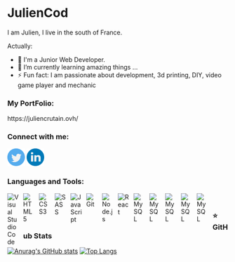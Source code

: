 # JulienCod
I am Julien, I live in the south of France.

Actually:

- 🔭 I'm a Junior Web Developer.
- 🌱 I’m currently learning amazing things ...
- ⚡ Fun fact: I am passionate about development, 3d printing, DIY, video game player and mechanic
<!-- - 📫 How to reach me: email -->


### My PortFolio:

<p align="left">
https://juliencrutain.ovh/
</p>

### Connect with me:

<p align="left">
<a href="https://twitter.com/blackdragons34"><img src="./images/twitter.svg" width="40px" alt="logo twitter"></a>
<a href="https://www.linkedin.com/in/julien-crutain/"><img src="./images/linkedin.svg" width="40px" alt="logo twitter"></a>
</p>  

### Languages and Tools:

<img align="left" alt="Visual Studio Code" width="26px" src="https://cdn.jsdelivr.net/gh/devicons/devicon/icons/vscode/vscode-original.svg" style="padding-right:10px;" />
<img align="left" alt="HTML5" width="26px" src="https://cdn.jsdelivr.net/gh/devicons/devicon/icons/html5/html5-original.svg" style="padding-right:10px;" />
<img align="left" alt="CSS3" width="26px" src="https://cdn.jsdelivr.net/gh/devicons/devicon/icons/css3/css3-original.svg" style="padding-right:10px;" />
<img align="left" alt="SASS" width="26px" src="https://cdn.jsdelivr.net/gh/devicons/devicon/icons/sass/sass-original.svg" style="padding-right:10px;" />
<img align="left" alt="JavaScript" width="26px" src="https://cdn.jsdelivr.net/gh/devicons/devicon/icons/javascript/javascript-original.svg" style="padding-right:10px;" />
<img align="left" alt="Git" width="26px" src="https://cdn.jsdelivr.net/gh/devicons/devicon/icons/git/git-original.svg" style="padding-right:10px;" />
<img align="left" alt="Node.js" width="26px" src="https://cdn.jsdelivr.net/gh/devicons/devicon/icons/nodejs/nodejs-original.svg" style="padding-right:10px;" />
<img align="left" alt="React" width="26px" src="https://cdn.jsdelivr.net/gh/devicons/devicon/icons/react/react-original.svg" style="padding-right:10px;" />
<img align="left" alt="MySQL" width="26px" src="https://cdn.jsdelivr.net/gh/devicons/devicon/icons/mysql/mysql-original.svg" style="padding-right:10px;" />
<img align="left" alt="MySQL" width="26px" src="https://cdn.jsdelivr.net/gh/devicons/devicon/icons/sequelize/sequelize-original.svg" style="padding-right:10px;" />
<!--</br>-->

<!--### languages and tools I want to learn:-->


<img align="left" alt="MySQL" width="26px" src="https://cdn.jsdelivr.net/gh/devicons/devicon/icons/symfony/symfony-original.svg" style="padding-right:10px;" />
<img align="left" alt="MySQL" width="26px" src="https://cdn.jsdelivr.net/gh/devicons/devicon/icons/doctrine/doctrine-original-wordmark.svg" style="padding-right:10px;" />
<img align="left" alt="MySQL" width="26px" src="https://cdn.jsdelivr.net/gh/devicons/devicon/icons/php/php-original.svg" style="padding-right:10px;" />

</br>  

### ⭐ GitHub Stats

[![Anurag's GitHub stats](https://github-readme-stats.vercel.app/api?username=JulienCod&show_icons=true&hide_border=false&title_color=3B1F94f&icon_color=FFE500&bg_color=09131B&text_color=ffffff&border_color=0c1a25)](https://github.com/anuraghazra/github-readme-stats)
[![Top Langs](https://github-readme-stats.vercel.app/api/top-langs/?username=JulienCod&layout=compact&title_color=3B1F94f&icon_color=FFE500&bg_color=09131B&text_color=ffffff&border_color=0c1a25)](https://github.com/anuraghazra/github-readme-stats)
